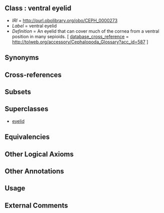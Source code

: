 
## Class : ventral eyelid

 * *IRI* = http://purl.obolibrary.org/obo/CEPH_0000273
 * *Label* = ventral eyelid
 * *Definition* = An eyelid that can cover much of the cornea from a ventral position in many sepioids. [ [database_cross_reference](../../ef/oboInOwl#hasDbXref.md) = http://tolweb.org/accessory/Cephalopoda_Glossary?acc_id=587 ]

## Synonyms


## Cross-references


## Subsets


## Superclasses

 * [eyelid](../../CEPH/00/CEPH_0000000.md)

## Equivalencies


## Other Logical Axioms


## Other Annotations


## Usage


## External Comments

